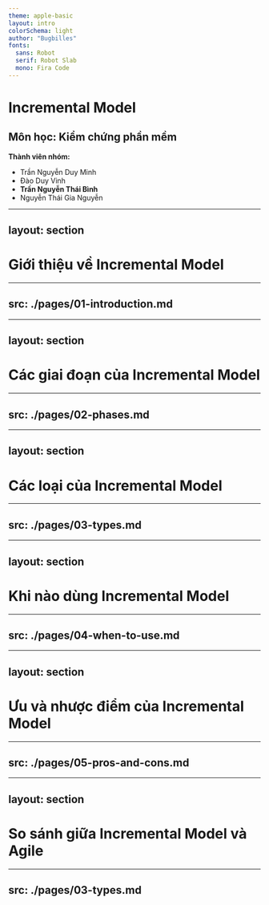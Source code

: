 ```yaml
---
theme: apple-basic
layout: intro
colorSchema: light
author: "Bugbilles"
fonts:
  sans: Robot
  serif: Robot Slab
  mono: Fira Code
---
```


# Incremental Model

## Môn học: Kiểm chứng phần mềm

**Thành viên nhóm:**

- Trần Nguyễn Duy Minh
- Đào Duy Vinh
- **Trần Nguyễn Thái Bình**
- Nguyễn Thái Gia Nguyễn

---
layout: section
---

# Giới thiệu về Incremental Model

---
src: ./pages/01-introduction.md
---

---
layout: section
---

# Các giai đoạn của Incremental Model

---
src: ./pages/02-phases.md
---

---
layout: section
---

# Các loại của Incremental Model

---
src: ./pages/03-types.md
---

---
layout: section
---

# Khi nào dùng Incremental Model

---
src: ./pages/04-when-to-use.md
---

---
layout: section
---

# Ưu và nhược điểm của Incremental Model

---
src: ./pages/05-pros-and-cons.md
---

---
layout: section
---

# So sánh giữa Incremental Model và Agile

---
src: ./pages/03-types.md
---
